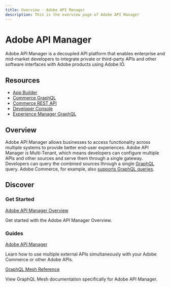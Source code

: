 ```yaml
---
title: Overview - Adobe API Manager
description: This is the overview page of Adobe API Manager
---
```


<Hero slots="heading, text"/>

# Adobe API Manager

Adobe API Manager is a decoupled API platform that enables enterprise and mid-market developers to integrate private or third-party APIs and other software interfaces with Adobe products using Adobe IO.

<Resources slots="heading, links"/>

## Resources

*  [App Builder](https://developer.adobe.com/app-builder/docs/overview/)
*  [Commerce GraphQL](https://devdocs.magento.com/guides/v2.4/graphql/)
*  [Commerce REST API](https://devdocs.magento.com/guides/v2.4/rest/bk-rest.html)
*  [Developer Console](https://developer.adobe.com/developer-console/docs/guides/)
*  [Experience Manager GraphQL](https://experienceleague.adobe.com/docs/experience-manager-cloud-service/content/headless/graphql-api/content-fragments.html)

## Overview

Adobe API Manager allows businesses to access functionality across multiple systems to provide better end-user experiences. Adobe API Manager is Multi-Tenant, which means developers can configure multiple APIs and other sources and serve them through a single gateway. Developers can query the combined sources through a single [GraphQL] query. Adobe Commerce, for example, also [supports GraphQL queries].

## Discover

<DiscoverBlock width="100%" slots="heading, link, text"/>

### Get Started

[Adobe API Manager Overview](gateway/overview.md)

Get started with the Adobe API Manager Overview.

<DiscoverBlock slots="heading, link, text"/>

### Guides

[Adobe API Manager](../gateway/)

Learn how to use multiple external APIs simultaneously with your Adobe Commerce or other Adobe APIs.

<DiscoverBlock slots="link, text"/>

[GraphQL Mesh Reference](../reference/)

View GraphQL Mesh documentation specifically for Adobe API Manager.

<!-- Link Definitions -->

[GraphQL]: https://graphql.org/
[supports GraphQL queries]: https://devdocs.magento.com/guides/v2.4/graphql/index.html
